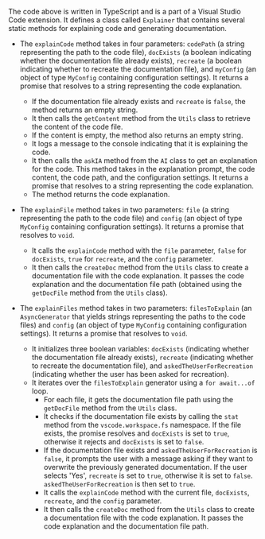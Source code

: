 The code above is written in TypeScript and is a part of a Visual Studio Code extension. It defines a class called `Explainer` that contains several static methods for explaining code and generating documentation.

- The `explainCode` method takes in four parameters: `codePath` (a string representing the path to the code file), `docExists` (a boolean indicating whether the documentation file already exists), `recreate` (a boolean indicating whether to recreate the documentation file), and `myConfig` (an object of type `MyConfig` containing configuration settings). It returns a promise that resolves to a string representing the code explanation.
  - If the documentation file already exists and `recreate` is `false`, the method returns an empty string.
  - It then calls the `getContent` method from the `Utils` class to retrieve the content of the code file.
  - If the content is empty, the method also returns an empty string.
  - It logs a message to the console indicating that it is explaining the code.
  - It then calls the `askIA` method from the `AI` class to get an explanation for the code. This method takes in the explanation prompt, the code content, the code path, and the configuration settings. It returns a promise that resolves to a string representing the code explanation.
  - The method returns the code explanation.

- The `explainFile` method takes in two parameters: `file` (a string representing the path to the code file) and `config` (an object of type `MyConfig` containing configuration settings). It returns a promise that resolves to `void`.
  - It calls the `explainCode` method with the `file` parameter, `false` for `docExists`, `true` for `recreate`, and the `config` parameter.
  - It then calls the `createDoc` method from the `Utils` class to create a documentation file with the code explanation. It passes the code explanation and the documentation file path (obtained using the `getDocFile` method from the `Utils` class).

- The `explainFiles` method takes in two parameters: `filesToExplain` (an `AsyncGenerator` that yields strings representing the paths to the code files) and `config` (an object of type `MyConfig` containing configuration settings). It returns a promise that resolves to `void`.
  - It initializes three boolean variables: `docExists` (indicating whether the documentation file already exists), `recreate` (indicating whether to recreate the documentation file), and `askedTheUserForRecreation` (indicating whether the user has been asked for recreation).
  - It iterates over the `filesToExplain` generator using a `for await...of` loop.
    - For each file, it gets the documentation file path using the `getDocFile` method from the `Utils` class.
    - It checks if the documentation file exists by calling the `stat` method from the `vscode.workspace.fs` namespace. If the file exists, the promise resolves and `docExists` is set to `true`, otherwise it rejects and `docExists` is set to `false`.
    - If the documentation file exists and `askedTheUserForRecreation` is `false`, it prompts the user with a message asking if they want to overwrite the previously generated documentation. If the user selects 'Yes', `recreate` is set to `true`, otherwise it is set to `false`. `askedTheUserForRecreation` is then set to `true`.
    - It calls the `explainCode` method with the current file, `docExists`, `recreate`, and the `config` parameter.
    - It then calls the `createDoc` method from the `Utils` class to create a documentation file with the code explanation. It passes the code explanation and the documentation file path.
